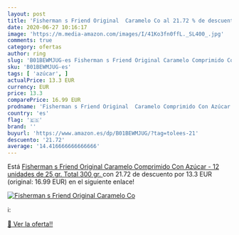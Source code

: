 ```yaml
---
layout: post
title: 'Fisherman s Friend Original  Caramelo Co al 21.72 % de descuento'
date: 2020-06-27 10:16:17
image: 'https://m.media-amazon.com/images/I/41Ko3fn0ffL._SL400_.jpg'
comments: true
category: ofertas
author: ring
slug: 'B01BEWMJUG-es Fisherman s Friend Original Caramelo Comprimido Con Azúcar...'
sku: 'B01BEWMJUG-es'
tags: [ 'azúcar', ]
actualPrice: 13.3 EUR
currency: EUR
price: 13.3
comparePrice: 16.99 EUR
prodname: 'Fisherman s Friend Original  Caramelo Comprimido Con Azúcar - 12 unidades de 25 gr.  Total 300 gr. '
country: 'es'
flag: '🇪🇸'
brand: ''
buyurl: 'https://www.amazon.es/dp/B01BEWMJUG/?tag=tolees-21'
descuento: '21.72'
average: '14.416666666666666'
---
```


Está [Fisherman s Friend Original  Caramelo Comprimido Con Azúcar - 12 unidades de 25 gr.  Total 300 gr. ](https://www.amazon.es/dp/B01BEWMJUG/?tag=tolees-21) con 21.72 de descuento por 13.3 EUR (original: 16.99 EUR) en el siguiente enlace!

[![Fisherman s Friend Original  Caramelo Co](https://m.media-amazon.com/images/I/41Ko3fn0ffL._SL400_.jpg)](https://www.amazon.es/dp/B01BEWMJUG/?tag=tolees-21)

ℹ️:


[🛒 Ver la oferta!!](https://www.amazon.es/dp/B01BEWMJUG/?tag=tolees-21)
